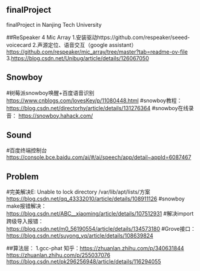 ## finalProject
finalProject in Nanjing Tech University


##ReSpeaker 4 Mic Array
1.安装驱动https://github.com/respeaker/seeed-voicecard
2.声源定位、语音交互（google assistant）
https://github.com/respeaker/mic_array/tree/master?tab=readme-ov-file
3.https://blog.csdn.net/Unibug/article/details/126067050

## Snowboy
#树莓派snowboy唤醒+百度语音识别
https://www.cnblogs.com/lovesKey/p/11080448.html
#snowboy教程：
https://blog.csdn.net/directorhy/article/details/131276364
#snowboy在线录音：
https://snowboy.hahack.com/

## Sound
#百度终端控制台
https://console.bce.baidu.com/ai/#/ai/speech/app/detail~appId=6087467

## Problem
#完美解决E: Unable to lock directory /var/lib/apt/lists/方案
https://blog.csdn.net/qq_43332010/article/details/108911126
#snowboy make报错解决：
https://blog.csdn.net/ABC__xiaoming/article/details/107512931
#解决import跨级导入报错：
https://blog.csdn.net/m0_56190554/article/details/134573180
#Grove接口：
https://blog.csdn.net/suyong_yq/article/details/108639824

##算法层：
1.gcc-phat
知乎：https://zhuanlan.zhihu.com/p/340631844
https://zhuanlan.zhihu.com/p/255037076
https://blog.csdn.net/pk296256948/article/details/116294055


